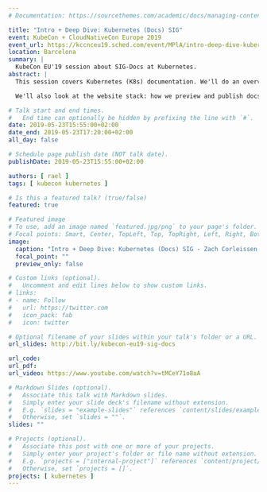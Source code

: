 ```yaml
---
# Documentation: https://sourcethemes.com/academic/docs/managing-content/

title: "Intro + Deep Dive: Kubernetes (Docs) SIG"
event: KubeCon + CloudNativeCon Europe 2019
event_url: https://kccnceu19.sched.com/event/MPlA/intro-deep-dive-kubernetes-docs-sig-zach-corleissen-linux-foundation-rael-garcia-capside
location: Barcelona
summary: |
  KubeCon EU'19 session about SIG-Docs at Kubernetes.
abstract: |
  This session covers Kubernetes (K8s) documentation. We'll do an overview of the docs--how they're organized, and how they're maintained--then contribute to the docs ourselves. During the introduction, we'll look at the docs repository (kubernetes/website) and how we organize content.

  We'll also look at the website stack: how we preview and publish docs to kubernetes.io. We'll talk about the docs workflow: how SIG Docs does the work to review and publish docs. During the deep dive, we'll explore the docs contributor guide and do some hands-on contribution. Remember that contributing to docs is a pathway to Kubernetes membership!

# Talk start and end times.
#   End time can optionally be hidden by prefixing the line with `#`.
date: 2019-05-23T15:55:00+02:00
date_end: 2019-05-23T17:20:00+02:00
all_day: false

# Schedule page publish date (NOT talk date).
publishDate: 2019-05-23T15:55:00+02:00

authors: [ rael ]
tags: [ kubecon kubernetes ]

# Is this a featured talk? (true/false)
featured: true

# Featured image
# To use, add an image named `featured.jpg/png` to your page's folder. 
# Focal points: Smart, Center, TopLeft, Top, TopRight, Left, Right, BottomLeft, Bottom, BottomRight.
image:
  caption: "Intro + Deep Dive: Kubernetes (Docs) SIG - Zach Corleissen, Linux Foundation & Rael Garcia, CAPSiDE"
  focal_point: ""
  preview_only: false

# Custom links (optional).
#   Uncomment and edit lines below to show custom links.
# links:
# - name: Follow
#   url: https://twitter.com
#   icon_pack: fab
#   icon: twitter

# Optional filename of your slides within your talk's folder or a URL.
url_slides: http://bit.ly/kubecon-eu19-sig-docs

url_code:
url_pdf:
url_video: https://www.youtube.com/watch?v=tMCeY71o8aA

# Markdown Slides (optional).
#   Associate this talk with Markdown slides.
#   Simply enter your slide deck's filename without extension.
#   E.g. `slides = "example-slides"` references `content/slides/example-slides.md`.
#   Otherwise, set `slides = ""`.
slides: ""

# Projects (optional).
#   Associate this post with one or more of your projects.
#   Simply enter your project's folder or file name without extension.
#   E.g. `projects = ["internal-project"]` references `content/project/deep-learning/index.md`.
#   Otherwise, set `projects = []`.
projects: [ kubernetes ]
---
```

